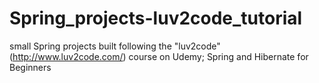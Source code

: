# Spring_projects-luv2code_tutorial

small Spring projects built following the "luv2code" (http://www.luv2code.com/) course on Udemy; Spring and Hibernate for Beginners 
